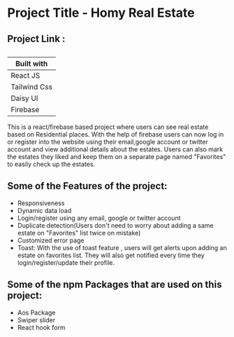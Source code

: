 # Project Title - Homy Real Estate
## Project Link : 
##

Built with    | 
------------  |   
React JS      |  
Tailwind Css  |  
Daisy UI      | 
Firebase      | 

This is a react/firebase based project where users can see real estate based on Residential places. With the help of firebase users can now log in or register into the website using their email,google account or twitter account and view additional details about the estates. Users can also mark the estates they liked and keep them on a separate page named "Favorites" to easily check up the estates. 

## Some of the Features of the project:
- Responsiveness
- Dynamic data load
- Login/register using any email, google or twitter account  
- Duplicate detection(Users don't need to worry about adding a same estate on "Favorites" list twice on mistake)
- Customized error page
- Toast: With the use of toast feature , users will get alerts upon adding an estate on favorites list. They will also get notified every time they login/register/update their profile.

## Some of the npm Packages that are used on this project:
- Aos Package
- Swiper slider
- React hook form




